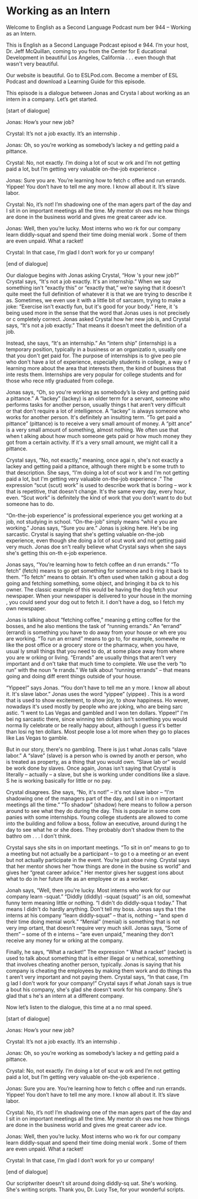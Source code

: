 # Working as an Intern

Welcome to English as a Second Language Podcast num ber 944 – Working as an Intern.  

This is English as a Second Language Podcast episod e 944. I’m your host, Dr. Jeff McQuillan, coming to you from the Center for E ducational Development in beautiful Los Angeles, California . . . even though  that wasn't very beautiful.  

Our website is beautiful. Go to ESLPod.com. Become a member of ESL Podcast and download a Learning Guide for this episode.  

This episode is a dialogue between Jonas and Crysta l about working as an intern in a company. Let’s get started.  

[start of dialogue] 

Jonas: How’s your new job? 

Crystal: It’s not a job exactly. It’s an internship . 

Jonas: Oh, so you’re working as somebody’s lackey a nd getting paid a pittance. 

Crystal: No, not exactly. I’m doing a lot of scut w ork and I’m not getting paid a lot, but I’m getting very valuable on-the-job experience . 

Jonas: Sure you are. You’re learning how to fetch c offee and run errands. Yippee! You don’t have to tell me any more. I know all about it. It’s slave labor. 

Crystal: No, it’s not! I’m shadowing one of the man agers part of the day and I sit in on important meetings all the time. My mentor sh ows me how things are done in the business world and gives me great career adv ice. 

Jonas: Well, then you’re lucky. Most interns who wo rk for our company learn diddly-squat and spend their time doing menial work . Some of them are even unpaid. What a racket! 

Crystal: In that case, I’m glad I don’t work for yo ur  company! 

[end of dialogue] 

Our dialogue begins with Jonas asking Crystal, “How 's your new job?” Crystal says, “It's not a job exactly. It's an internship.”  When we say something isn't “exactly this” or “exactly that,” we’re saying that  it doesn't quite meet the full definition of whatever it is that we are trying to describe it as. Sometimes, we even use it with a little bit of sarcasm, trying to  make a joke: “Exercise isn't exactly fun, but it's good for your body.” Here, it 's being used more in the sense that the word that Jonas uses is not precisely or c ompletely correct. Jonas asked Crystal how her new job is, and Crystal says, “It's  not a job exactly.” That means it doesn't meet the definition of a job.  

Instead, she says, “It's an internship.” An “intern ship” (internship) is a temporary position, typically in a business or an organizatio n, usually one that you don't get paid for. The purpose of internships is to give peo ple who don't have a lot of experience, especially students in college, a way o f learning more about the area that interests them, the kind of business that inte rests them. Internships are very popular for college students and for those who rece ntly graduated from college.  

Jonas says, “Oh, so you're working as somebody’s la ckey and getting paid a pittance.” A “lackey” (lackey) is an older term for  a servant, someone who performs tasks for another person, usually things t hat aren’t very difficult or that don't require a lot of intelligence. A “lackey” is always someone who works for another person. It's definitely an insulting term. “To get paid a pittance” (pittance) is to receive a very small amount of money. A “pitt ance” is a very small amount of something, almost nothing. We often use that when t alking about how much someone gets paid or how much money they got from a  certain activity. If it's a very small amount, we might call it a pittance.  

Crystal says, “No, not exactly,” meaning, once agai n, she's not exactly a lackey and getting paid a pittance, although there might b e some truth to that description. She says, “I'm doing a lot of scut wor k and I'm not getting paid a lot, but I'm getting very valuable on-the-job experience .” The expression “scut (scut) work” is used to describe work that is boring – wor k that is repetitive, that doesn't change. It's the same every day, every hour, even. “Scut work” is definitely the kind of work that you don't want to do but someone has to do.  

“On-the-job experience” is professional experience you get working at a job, not studying in school. “On-the-job” simply means “whil e you are working.” Jonas says, “Sure you are.” Jonas is joking here. He's be ing sarcastic. Crystal is saying that she's getting valuable on-the-job experience, even though she doing a lot of scut work and not getting paid very much. Jonas doe sn't really believe what Crystal says when she says she's getting this on-th e-job experience.  

Jonas says, “You're learning how to fetch coffee an d run errands.” “To fetch” (fetch) means to go get something for someone and b ring it back to them. “To fetch” means to obtain. It's often used when talkin g about a dog going and fetching something, some object, and bringing it ba ck to his owner. The classic example of this would be having the dog fetch your newspaper. When your newspaper is delivered to your house in the morning , you could send your dog out to fetch it. I don't have a dog, so I fetch my own newspaper.  

Jonas is talking about “fetching coffee,” meaning g etting coffee for the bosses, and he also mentions the task of “running errands.”  An “errand” (errand) is something you have to do away from your house or wh ere you are working. “To run an errand” means to go to, for example, somewhe re like the post office or a grocery store or the pharmacy, when you have, usual ly small things that you need to do, at some place away from where you are w orking or living. “Errands” are usually things that aren’t very important and d on't take that much time to complete. We use the verb “to run” with the noun “e rrands.” We talk about “running errands” – that means going and doing diff erent things outside of your house. 

“Yippee!” says Jonas. “You don't have to tell me an y more. I know all about it. It's slave labor.” Jonas uses the word “yippee” (yippee) . This is a word that is used to show excitement, to show joy, to show happiness. Ho wever, nowadays it's used mostly by people who are joking, who are being sarc astic. “I went to Las Vegas and gambled and I won ten dollars. Yippee!” I'm bei ng sarcastic there, since winning ten dollars isn't something you would norma lly celebrate or be really happy about, although I guess it's better than losi ng ten dollars. Most people lose a lot more when they go to places like Las Vegas to  gamble.  

But in our story, there's no gambling. There is jus t what Jonas calls “slave labor.” A “slave” (slave) is a person who is owned by anoth er person, who is treated as property, as a thing that you would own. “Slave lab or” would be work done by slaves. Once again, Jonas isn't saying that Crystal  is literally – actually – a slave, but she is working under conditions like a slave. S he is working basically for little or no pay.  

Crystal disagrees. She says, “No, it's not!” – it's  not slave labor – “I'm shadowing one of the managers part of the day, and I sit in o n important meetings all the time.” “To shadow” (shadow) here means to follow a person around to see what they do during the day. This is popular in some com panies with some internships. Young college students are allowed to come into the building and follow a boss, follow an executive, around during t he day to see what he or she does. They probably don't shadow them to the bathro om . . . I don't think.   

 Crystal says she sits in on important meetings. “To  sit in on” means to go to a meeting but not actually be a participant – to go t o a meeting or an event but not actually participate in the event. You’re just obse rving. Crystal says that her mentor shows her “how things are done in the busine ss world” and gives her “great career advice.” Her mentor gives her suggest ions about what to do in her future life as an employee or as a worker.  

Jonah says, “Well, then you're lucky. Most interns who work for our company learn -squat.” “Diddly (diddly) -squat (squat)” is an old, somewhat funny term meaning little or nothing. “I didn't do diddly-squa t today.” That means I didn't do hardly anything. Don't tell my boss. Jonas says tha t the interns at his company “learn diddly-squat” – that is, nothing – “and spen d their time doing menial work.” “Menial” (menial) is something that is not very imp ortant, that doesn't require very much skill. Jonas says, “Some of them” – some of th e interns – “are even unpaid,” meaning they don't receive any money for w orking at the company.  

Finally, he says, “What a racket!” The expression “ What a racket” (racket) is used to talk about something that is either illegal or u nethical, something that involves cheating another person, typically. Jonas is saying  that his company is cheating the employees by making them work and do things tha t aren’t very important and not paying them. Crystal says, “In that case, I'm g lad I don't work for your company!” Crystal says if what Jonah says is true a bout his company, she's glad she doesn't work for his company. She's glad that s he's an intern at a different company. 

Now let’s listen to the dialogue, this time at a no rmal speed.  

[start of dialogue] 

Jonas: How’s your new job? 

Crystal: It’s not a job exactly. It’s an internship . 

Jonas: Oh, so you’re working as somebody’s lackey a nd getting paid a pittance. 

Crystal: No, not exactly. I’m doing a lot of scut w ork and I’m not getting paid a lot, but I’m getting very valuable on-the-job experience . 

Jonas: Sure you are. You’re learning how to fetch c offee and run errands. Yippee! You don’t have to tell me any more. I know all about it. It’s slave labor. 

Crystal: No, it’s not! I’m shadowing one of the man agers part of the day and I sit in on important meetings all the time. My mentor sh ows me how things are done in the business world and gives me great career adv ice. 

Jonas: Well, then you’re lucky. Most interns who wo rk for our company learn diddly-squat and spend their time doing menial work . Some of them are even unpaid. What a racket! 

Crystal: In that case, I’m glad I don’t work for yo ur  company! 

[end of dialogue] 

Our scriptwriter doesn't sit around doing diddly-sq uat. She's working. She's writing scripts. Thank you, Dr. Lucy Tse, for your wonderful scripts. 

